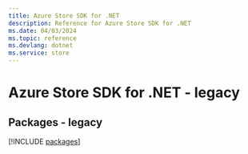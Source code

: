 ```yaml
---
title: Azure Store SDK for .NET
description: Reference for Azure Store SDK for .NET
ms.date: 04/03/2024
ms.topic: reference
ms.devlang: dotnet
ms.service: store
---
```

# Azure Store SDK for .NET - legacy
## Packages - legacy
[!INCLUDE [packages](store-index.md)]